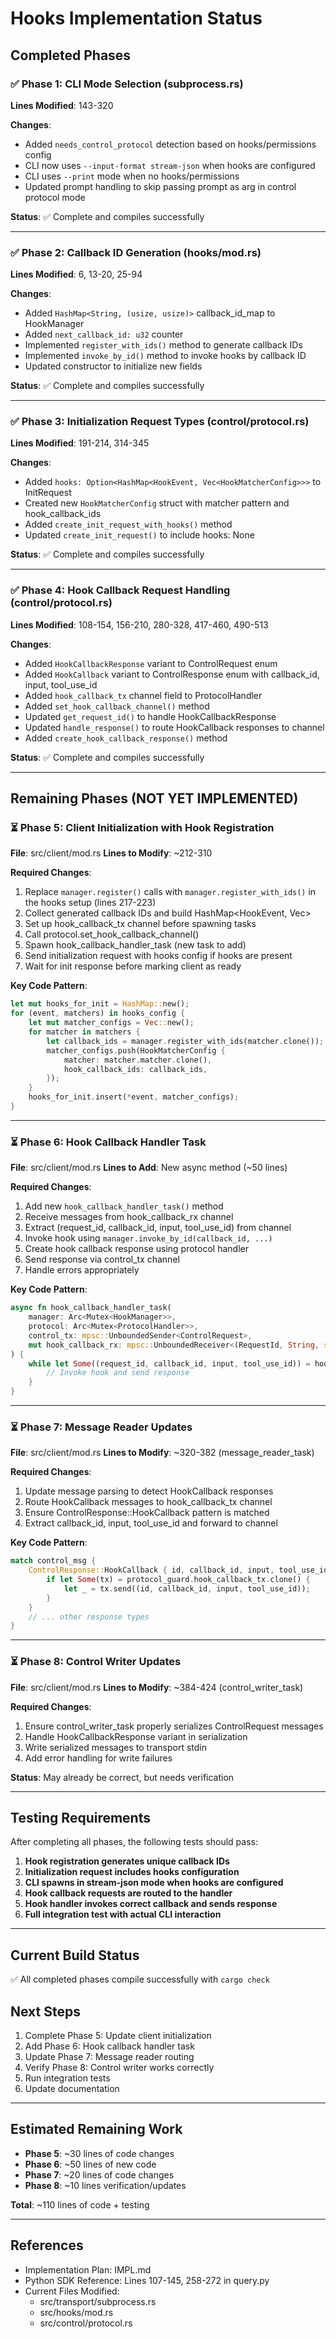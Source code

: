 # Hooks Implementation Status

## Completed Phases

### ✅ Phase 1: CLI Mode Selection (subprocess.rs)
**Lines Modified**: 143-320

**Changes**:
- Added `needs_control_protocol` detection based on hooks/permissions config
- CLI now uses `--input-format stream-json` when hooks are configured
- CLI uses `--print` mode when no hooks/permissions
- Updated prompt handling to skip passing prompt as arg in control protocol mode

**Status**: ✅ Complete and compiles successfully

---

### ✅ Phase 2: Callback ID Generation (hooks/mod.rs)
**Lines Modified**: 6, 13-20, 25-94

**Changes**:
- Added `HashMap<String, (usize, usize)>` callback_id_map to HookManager
- Added `next_callback_id: u32` counter
- Implemented `register_with_ids()` method to generate callback IDs
- Implemented `invoke_by_id()` method to invoke hooks by callback ID
- Updated constructor to initialize new fields

**Status**: ✅ Complete and compiles successfully

---

### ✅ Phase 3: Initialization Request Types (control/protocol.rs)
**Lines Modified**: 191-214, 314-345

**Changes**:
- Added `hooks: Option<HashMap<HookEvent, Vec<HookMatcherConfig>>>` to InitRequest
- Created new `HookMatcherConfig` struct with matcher pattern and hook_callback_ids
- Added `create_init_request_with_hooks()` method
- Updated `create_init_request()` to include hooks: None

**Status**: ✅ Complete and compiles successfully

---

### ✅ Phase 4: Hook Callback Request Handling (control/protocol.rs)
**Lines Modified**: 108-154, 156-210, 280-328, 417-460, 490-513

**Changes**:
- Added `HookCallbackResponse` variant to ControlRequest enum
- Added `HookCallback` variant to ControlResponse enum with callback_id, input, tool_use_id
- Added `hook_callback_tx` channel field to ProtocolHandler
- Added `set_hook_callback_channel()` method
- Updated `get_request_id()` to handle HookCallbackResponse
- Updated `handle_response()` to route HookCallback responses to channel
- Added `create_hook_callback_response()` method

**Status**: ✅ Complete and compiles successfully

---

## Remaining Phases (NOT YET IMPLEMENTED)

### ⏳ Phase 5: Client Initialization with Hook Registration
**File**: src/client/mod.rs
**Lines to Modify**: ~212-310

**Required Changes**:
1. Replace `manager.register()` calls with `manager.register_with_ids()` in the hooks setup (lines 217-223)
2. Collect generated callback IDs and build HashMap<HookEvent, Vec<HookMatcherConfig>>
3. Set up hook_callback_tx channel before spawning tasks
4. Call protocol.set_hook_callback_channel()
5. Spawn hook_callback_handler_task (new task to add)
6. Send initialization request with hooks config if hooks are present
7. Wait for init response before marking client as ready

**Key Code Pattern**:
```rust
let mut hooks_for_init = HashMap::new();
for (event, matchers) in hooks_config {
    let mut matcher_configs = Vec::new();
    for matcher in matchers {
        let callback_ids = manager.register_with_ids(matcher.clone());
        matcher_configs.push(HookMatcherConfig {
            matcher: matcher.matcher.clone(),
            hook_callback_ids: callback_ids,
        });
    }
    hooks_for_init.insert(*event, matcher_configs);
}
```

---

### ⏳ Phase 6: Hook Callback Handler Task
**File**: src/client/mod.rs
**Lines to Add**: New async method (~50 lines)

**Required Changes**:
1. Add new `hook_callback_handler_task()` method
2. Receive messages from hook_callback_rx channel
3. Extract (request_id, callback_id, input, tool_use_id) from channel
4. Invoke hook using `manager.invoke_by_id(callback_id, ...)`
5. Create hook callback response using protocol handler
6. Send response via control_tx channel
7. Handle errors appropriately

**Key Code Pattern**:
```rust
async fn hook_callback_handler_task(
    manager: Arc<Mutex<HookManager>>,
    protocol: Arc<Mutex<ProtocolHandler>>,
    control_tx: mpsc::UnboundedSender<ControlRequest>,
    mut hook_callback_rx: mpsc::UnboundedReceiver<(RequestId, String, serde_json::Value, Option<String>)>,
) {
    while let Some((request_id, callback_id, input, tool_use_id)) = hook_callback_rx.recv().await {
        // Invoke hook and send response
    }
}
```

---

### ⏳ Phase 7: Message Reader Updates
**File**: src/client/mod.rs
**Lines to Modify**: ~320-382 (message_reader_task)

**Required Changes**:
1. Update message parsing to detect HookCallback responses
2. Route HookCallback messages to hook_callback_tx channel
3. Ensure ControlResponse::HookCallback pattern is matched
4. Extract callback_id, input, tool_use_id and forward to channel

**Key Code Pattern**:
```rust
match control_msg {
    ControlResponse::HookCallback { id, callback_id, input, tool_use_id } => {
        if let Some(tx) = protocol_guard.hook_callback_tx.clone() {
            let _ = tx.send((id, callback_id, input, tool_use_id));
        }
    }
    // ... other response types
}
```

---

### ⏳ Phase 8: Control Writer Updates
**File**: src/client/mod.rs
**Lines to Modify**: ~384-424 (control_writer_task)

**Required Changes**:
1. Ensure control_writer_task properly serializes ControlRequest messages
2. Handle HookCallbackResponse variant in serialization
3. Write serialized messages to transport stdin
4. Add error handling for write failures

**Status**: May already be correct, but needs verification

---

## Testing Requirements

After completing all phases, the following tests should pass:

1. **Hook registration generates unique callback IDs**
2. **Initialization request includes hooks configuration**
3. **CLI spawns in stream-json mode when hooks are configured**
4. **Hook callback requests are routed to the handler**
5. **Hook handler invokes correct callback and sends response**
6. **Full integration test with actual CLI interaction**

---

## Current Build Status

✅ All completed phases compile successfully with `cargo check`

## Next Steps

1. Complete Phase 5: Update client initialization
2. Add Phase 6: Hook callback handler task
3. Update Phase 7: Message reader routing
4. Verify Phase 8: Control writer works correctly
5. Run integration tests
6. Update documentation

---

## Estimated Remaining Work

- **Phase 5**: ~30 lines of code changes
- **Phase 6**: ~50 lines of new code
- **Phase 7**: ~20 lines of code changes
- **Phase 8**: ~10 lines verification/updates

**Total**: ~110 lines of code + testing

---

## References

- Implementation Plan: IMPL.md
- Python SDK Reference: Lines 107-145, 258-272 in query.py
- Current Files Modified:
  - src/transport/subprocess.rs
  - src/hooks/mod.rs
  - src/control/protocol.rs
